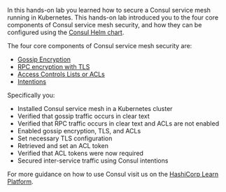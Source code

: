 In this hands-on lab you learned how to secure a Consul service mesh running in Kubernetes.
This hands-on lab introduced you to the four core components of Consul
service mesh security, and how they can be configured using the [Consul Helm chart](https://www.consul.io/docs/k8s/helm).

The four core components of Consul service mesh security are:

- [Gossip Encryption](https://learn.hashicorp.com/consul/security-networking/agent-encryption)
- [RPC encryption with TLS](https://learn.hashicorp.com/consul/security-networking/certificates)
- [Access Controls Lists or ACLs](https://learn.hashicorp.com/consul/security-networking/production-acls)
- [Intentions](https://learn.hashicorp.com/consul/gs-consul-service-mesh/network-security-with-consul-service-mesh)

Specifically you:

- Installed Consul service mesh in a Kubernetes cluster
- Verified that gossip traffic occurs in clear text
- Verified that RPC traffic occurs in clear text and ACLs are not enabled
- Enabled gossip encryption, TLS, and ACLs
- Set necessary TLS configuration
- Retrieved and set an ACL token
- Verified that ACL tokens were now required
- Secured inter-service traffic using Consul intentions

For more guidance on how to use Consul visit us on the [HashiCorp Learn Platform](https://learn.hashicorp.com/consul).